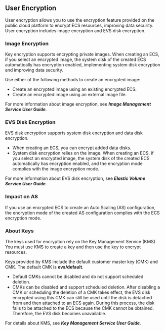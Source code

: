 ## User Encryption

User encryption allows you to use the encryption feature provided on the public
cloud platform to encrypt ECS resources, improving data security. User
encryption includes image encryption and EVS disk encryption.

### Image Encryption

Key encryption supports encrypting private images. When creating an ECS, if you
select an encrypted image, the system disk of the created ECS automatically has
encryption enabled, implementing system disk encryption and improving data
security.

Use either of the following methods to create an encrypted image:


- Create an encrypted image using an existing encrypted ECS.
- Create an encrypted image using an external image file.

For more information about image encryption, see ***Image Management Service User
Guide***.

### EVS Disk Encryption

EVS disk encryption supports system disk encryption and data disk encryption.


- When creating an ECS, you can encrypt added data disks.
- System disk encryption relies on the image. When creating an ECS, if you select an encrypted image, the system disk of the created ECS automatically has encryption enabled, and the encryption mode complies with the image encryption mode.

For more information about EVS disk encryption, see ***Elastic Volume Service User
Guide***.

### Impact on AS

If you use an encrypted ECS to create an Auto Scaling (AS) configuration, the encryption mode of the created AS configuration complies with the ECS encryption mode.

### About Keys
The keys used for encryption rely on the Key Management Service (KMS). You must use KMS to create a key and then use the key to encrypt resources.

Keys provided by KMS include the default customer master key (CMK) and CMK. The default CMK is **evs/default**.



- Default CMKs cannot be disabled and do not support scheduled deletion.
- CMKs can be disabled and support scheduled deletion. After disabling a CMK or scheduling the deletion of a CMK takes effect, the EVS disk encrypted using this CMK can still be used until the disk is detached from and then attached to an ECS again. During this process, the disk fails to be attached to the ECS because the CMK cannot be obtained. Therefore, the EVS disk becomes unavailable.

For details about KMS, see ***Key Management Service User Guide***.

